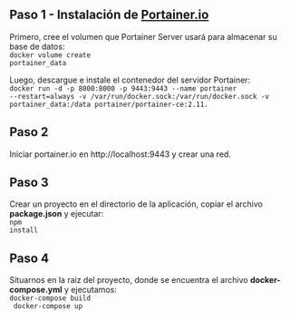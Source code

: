 ## Paso 1 - Instalación de <a href="https://docs.portainer.io/v/ce-2.11/start/install/server/docker/linux">Portainer.io</a>

Primero, cree el volumen que Portainer Server usará para almacenar su base de datos:
<br>
<code>docker volume create portainer_data</code><br>

Luego, descargue e instale el contenedor del servidor Portainer:<br>
<code>docker run -d -p 8000:8000 -p 9443:9443 --name portainer --restart=always -v /var/run/docker.sock:/var/run/docker.sock -v portainer_data:/data portainer/portainer-ce:2.11.</code><br>

## Paso 2
Iniciar portainer.io en http://localhost:9443 y crear una red.

## Paso 3
Crear un proyecto en el directorio de la aplicación, copiar el archivo **package.json** y ejecutar:
<br>
<code>npm install</code><br>

## Paso 4
Situarnos en la raiz del proyecto, donde se encuentra el archivo **docker-compose.yml** y ejecutamos:
<br>
<code>docker-compose build </code><br>
<code> docker-compose up </code><br>

